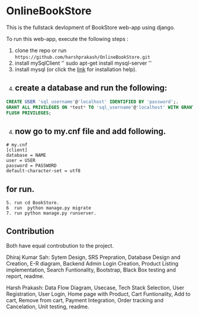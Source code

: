 # OnlineBookStore
This is the fullstack devlopment  of BookStore web-app using django.

To run this web-app, execute the following steps :
1. clone the repo or run  ``https://github.com/harshprakash/OnlineBookStore.git``
3. install mySqlClient  '' sudo apt-get install mysql-server ''
2. install mysql (or click the [link](https://www.digitalocean.com/community/tutorials/how-to-install-mysql-on-ubuntu-18-04) for installation help).
3. ## create a database and run the following:
~~~~sql
CREATE USER 'sql_username'@'localhost' IDENTIFIED BY 'password';.
GRANT ALL PRIVILEGES ON *test* TO 'sql_username'@'localhost' WITH GRANT OPTION;.
FLUSH PRIVILEGES;
~~~~
4. ## now go to my.cnf file and add following.
```
# my.cnf
[client]
database = NAME
user = USER
password = PASSWORD
default-character-set = utf8
```

 ## for run.
```
5. run cd BookStore.
6  run  python manage.py migrate
7. run python manage.py runserver.
```

## Contribution
Both have equal controbution to the project.

Dhiraj Kumar Sah: Sytem Design, SRS Prepration,  Database Design and Creation, E-R diagram,  Backend Admin Login Creation, Product Listing implementation, Search Funtionality,  Bootstrap, Black Box testing and report, readme.

Harsh Prakash: Data Flow Diagram, Usecase, Tech Stack Selection, User Registration, User Login, Home page with Product,  Cart Funtionality, Add to cart, Remove from cart, Payment Integration, Order tracking and Cancelation, Unit testing, readme.
